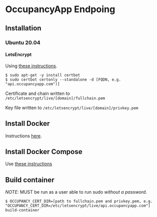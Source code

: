 # OccupancyApp Endpoing

## Installation

### Ubuntu 20.04


#### LetsEncrypt

Using [these instructions](https://tecadmin.net/how-to-setup-lets-encrypt-on-ubuntu-20-04/).

```shell
$ sudo apt-get -y install certbot 
$ sudo certbot certonly --standalone -d [FQDN, e.g. "api.occupancyapp.com")]
```

Certificate and chain written to `/etc/letsencrypt/live/[domain]/fullchain.pem`

Key file written to `/etc/letsencrypt/live/[domain]/privkey.pem`


## Install Docker

Instructions [here](https://www.digitalocean.com/community/tutorials/how-to-install-and-use-docker-on-ubuntu-20-04).

## Install Docker Compose

Use [these instructions](https://www.digitalocean.com/community/tutorials/how-to-install-and-use-docker-compose-on-ubuntu-20-04)

## Build container

*NOTE*: MUST be run as a user able to run sudo *without a password*.

```shell
$ OCCUPANCY_CERT_DIR=[path to fullchain.pem and privkey.pem, e.g. "OCCUPANCY_CERT_DIR=/etc/letsencrypt/live/api.occupancyapp.com"] build-container
```
